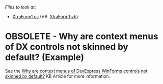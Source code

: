 <!-- default file list -->
*Files to look at*:

* [XtraForm1.cs](./CS/WindowsApplication1/XtraForm1.cs) (VB: [XtraForm1.vb](./VB/WindowsApplication1/XtraForm1.vb))
<!-- default file list end -->
# OBSOLETE - Why are context menus of DX controls not skinned by default? (Example)


<p>See the <a href="https://www.devexpress.com/Support/Center/p/K18257">Why are context menus of DevExpress WinForms controls not skinned by default?</a> KB Article for more information.</p>

<br/>


